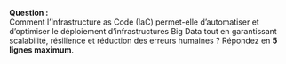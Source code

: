 **Question :**  
Comment l’Infrastructure as Code (IaC) permet-elle d’automatiser et d’optimiser le déploiement d’infrastructures Big Data tout en garantissant scalabilité, résilience et réduction des erreurs humaines ? 
Répondez en **5 lignes maximum**.
